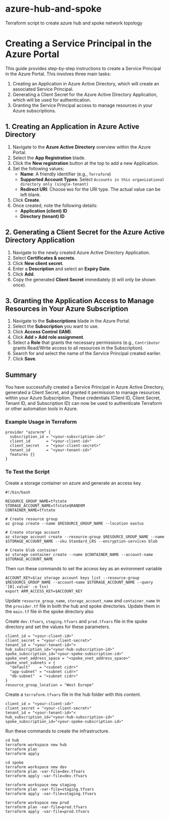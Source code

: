 # azure-hub-and-spoke
Terraform script to create azure hub and spoke network topology

# Creating a Service Principal in the Azure Portal

This guide provides step-by-step instructions to create a Service Principal in the Azure Portal. This involves three main tasks:

1. Creating an Application in Azure Active Directory, which will create an associated Service Principal.
2. Generating a Client Secret for the Azure Active Directory Application, which will be used for authentication.
3. Granting the Service Principal access to manage resources in your Azure subscriptions.

## 1. Creating an Application in Azure Active Directory

1. Navigate to the **Azure Active Directory** overview within the Azure Portal.
2. Select the **App Registration** blade.
3. Click the **New registration** button at the top to add a new Application.
4. Set the following values:
   - **Name**: A friendly identifier (e.g., `Terraform`)
   - **Supported Account Types**: Select `Accounts in this organizational directory only (single-tenant)`
   - **Redirect URI**: Choose `Web` for the URI type. The actual value can be left blank.
5. Click **Create**.
6. Once created, note the following details:
   - **Application (client) ID**
   - **Directory (tenant) ID**

## 2. Generating a Client Secret for the Azure Active Directory Application

1. Navigate to the newly created Azure Active Directory Application.
2. Select **Certificates & secrets**.
3. Click **New client secret**.
4. Enter a **Description** and select an **Expiry Date**.
5. Click **Add**.
6. Copy the generated **Client Secret** immediately (it will only be shown once).

## 3. Granting the Application Access to Manage Resources in Your Azure Subscription

1. Navigate to the **Subscriptions** blade in the Azure Portal.
2. Select the **Subscription** you want to use.
3. Click **Access Control (IAM)**.
4. Click **Add > Add role assignment**.
5. Select a **Role** that grants the necessary permissions (e.g., `Contributor` grants Read/Write access to all resources in the Subscription).
6. Search for and select the name of the Service Principal created earlier.
7. Click **Save**.

## Summary

You have successfully created a Service Principal in Azure Active Directory, generated a Client Secret, and granted it permission to manage resources within your Azure Subscription. These credentials (Client ID, Client Secret, Tenant ID, and Subscription ID) can now be used to authenticate Terraform or other automation tools in Azure.

### Example Usage in Terraform

```hcl
provider "azurerm" {
  subscription_id = "<your-subscription-id>"
  client_id       = "<your-client-id>"
  client_secret   = "<your-client-secret>"
  tenant_id       = "<your-tenant-id>"
  features {}
}
```

### To Test the Script

Create a storage container on azure and generate an access key.

```
#!/bin/bash

RESOURCE_GROUP_NAME=tfstate
STORAGE_ACCOUNT_NAME=tfstate$RANDOM
CONTAINER_NAME=tfstate

# Create resource group
az group create --name $RESOURCE_GROUP_NAME --location eastus

# Create storage account
az storage account create --resource-group $RESOURCE_GROUP_NAME --name $STORAGE_ACCOUNT_NAME --sku Standard_LRS --encryption-services blob

# Create blob container
az storage container create --name $CONTAINER_NAME --account-name $STORAGE_ACCOUNT_NAME

```

Then run these commands to set the access key as an evironment variable

```
ACCOUNT_KEY=$(az storage account keys list --resource-group $RESOURCE_GROUP_NAME --account-name $STORAGE_ACCOUNT_NAME --query '[0].value' -o tsv)
export ARM_ACCESS_KEY=$ACCOUNT_KEY
```

Update `resource_group_name`, `storage_account_name` and `container_name` in the `provider.tf` file in both the hub and spoke directories. Update them in the `main.tf` file in the spoke directory also

Create `dev.tfvars`, `staging.tfvars` and `prod.tfvars` file in the spoke directory and set the values for these parameters.

```hcl
client_id = "<your-client-id>"
client_secret = "<your-client-secret>"
tenant_id = "<your-tenant-id>"<
hub_subscription_id="<your-hub-subscription-id>"
spoke_subscription_id="<your-spoke-subscription-id>"
spoke_vnet_address_space = "<spoke_vnet_address_space>"
spoke_vnet_subnets = {
  "default"    = "<subnet cidr>"
  "app-subnet" = "<subnet cidr>"
  "db-subnet"  = "<subnet cidr>"
}
resource_group_location = "West Europe"
```

Create a `terraform.tfvars` file in the hub folder with this content.

```hcl
client_id = "<your-client-id>"
client_secret = "<your-client-secret>"
tenant_id = "<your-tenant-id>"<
hub_subscription_id="<your-hub-subscription-id>"
spoke_subscription_id="<your-spoke-subscription-id>"
```

Run these commands to create the infrastructure.

```
cd hub
terraform workspace new hub
terraform plan
terraform apply 

cd spoke
terraform workspace new dev
terraform plan -var-file=dev.tfvars
terraform apply -var-file=dev.tfvars

terraform workspace new staging
terraform plan -var-file=staging.tfvars
terraform apply -var-file=staging.tfvars

terraform workspace new prod
terraform plan -var-file=prod.tfvars
terraform apply -var-file=prod.tfvars
```